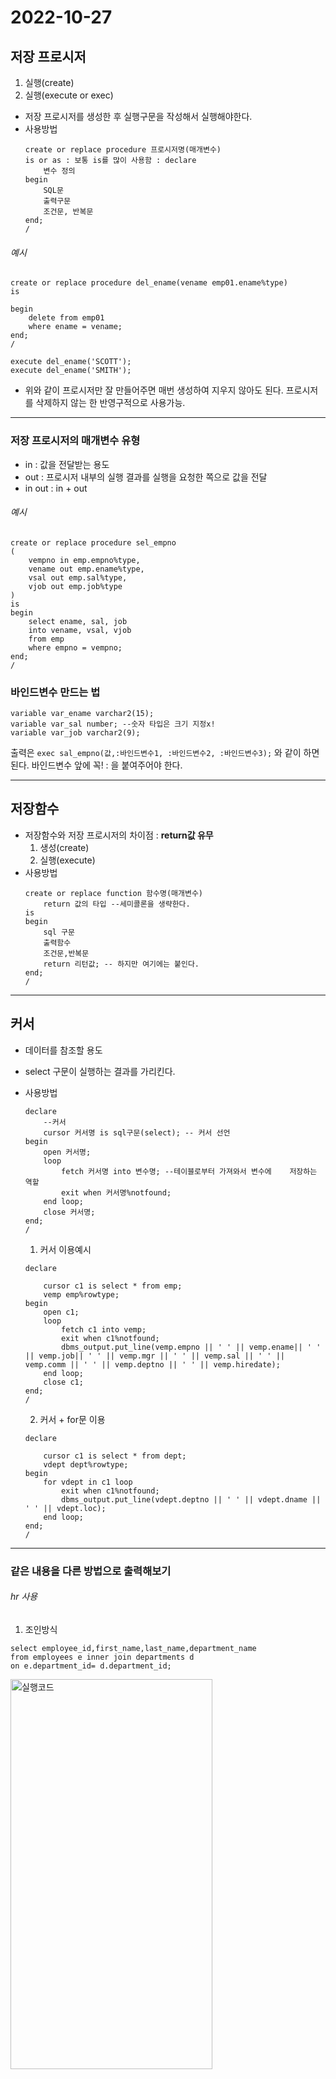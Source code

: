 2022-10-27
================================

## 저장 프로시저
1. 실행(create)
2. 실행(execute or exec)
- 저장 프로시저를 생성한 후 실행구문을 작성해서 실행해야한다.
- 사용방법
    ```
    create or replace procedure 프로시저명(매개변수) 
    is or as : 보통 is를 많이 사용함 : declare
        변수 정의
    begin
        SQL문
        출력구문
        조건문, 반복문
    end;
    /
    ```
###### 예시
```
create or replace procedure del_ename(vename emp01.ename%type)
is

begin
    delete from emp01 
    where ename = vename;
end;
/

execute del_ename('SCOTT');
execute del_ename('SMITH');
```
- 위와 같이 프로시저만 잘 만들어주면 매번 생성하여 지우지 않아도 된다. 프로시저를 삭제하지 않는 한 반영구적으로 사용가능.
------------------------------------------------------------
### 저장 프로시저의 매개변수 유형
- in : 값을 전달받는 용도
- out : 프로시저 내부의 실행 결과를 실행을 요청한 쪽으로 값을 전달
- in out : in + out
###### 예시
```
create or replace procedure sel_empno
(
    vempno in emp.empno%type,
    vename out emp.ename%type,
    vsal out emp.sal%type,
    vjob out emp.job%type
)
is
begin
    select ename, sal, job
    into vename, vsal, vjob
    from emp
    where empno = vempno;
end;
/
```

### 바인드변수 만드는 법
```
variable var_ename varchar2(15);
variable var_sal number; --숫자 타입은 크기 지정x!
variable var_job varchar2(9);
```

출력은 ```exec sal_empno(값,:바인드변수1, :바인드변수2, :바인드변수3);``` 와 같이 하면 된다.
바인드변수 앞에 꼭! : 을 붙여주어야 한다.

---------------------------------------------------------

## 저장함수

- 저장함수와 저장 프로시저의 차이점 : **return값 유무**
    1. 생성(create)
    2. 실행(execute)
- 사용방법
    ```
    create or replace function 함수명(매개변수)
        return 값의 타입 --세미콜론을 생략한다.
    is
    begin
        sql 구문
        출력함수
        조건문,반복문
        return 리턴값; -- 하지만 여기에는 붙인다.
    end;
    /
    ```

---------------------------------------------------------
## 커서
- 데이터를 참조할 용도
- select 구문이 실행하는 결과를 가리킨다.
- 사용방법
    ```
    declare
        --커서
        cursor 커서명 is sql구문(select); -- 커서 선언
    begin
        open 커서명;
        loop
            fetch 커서명 into 변수명; --테이블로부터 가져와서 변수에    저장하는 역할
            exit when 커서명%notfound;
        end loop;
        close 커서명;
    end;
    /
    ```

    1. 커서 이용예시
    ```
    declare

        cursor c1 is select * from emp;
        vemp emp%rowtype;
    begin
        open c1;
        loop
            fetch c1 into vemp; 
            exit when c1%notfound;
            dbms_output.put_line(vemp.empno || ' ' || vemp.ename|| ' ' || vemp.job|| ' ' || vemp.mgr || ' ' || vemp.sal || ' ' || vemp.comm || ' ' || vemp.deptno || ' ' || vemp.hiredate);
        end loop;
        close c1;
    end;
    /
    ```
    2. 커서 + for문 이용
    ```
    declare

        cursor c1 is select * from dept;
        vdept dept%rowtype;
    begin
        for vdept in c1 loop
            exit when c1%notfound;
            dbms_output.put_line(vdept.deptno || ' ' || vdept.dname || ' ' || vdept.loc);
        end loop;
    end;
    /
    ```

-------------------------------------------------------
### 같은 내용을 다른 방법으로 출력해보기
###### hr 사용
1. 조인방식
```
select employee_id,first_name,last_name,department_name
from employees e inner join departments d
on e.department_id= d.department_id;
```
<img src="images\2022-10-27\1.JPG" width="80%" height="40%" alt="실행코드" text-align: center></img>   

2. 서브쿼리
```
select employee_id, first_name, last_name,department_id,
    (
        select department_name
        from departments d
        where e.department_id = d.department_id
    )as dep_name
from employees e
where department_id = 100;
```
<img src="images\2022-10-27\2.JPG" width="80%" height="40%" alt="실행코드" text-align: center></img>   

3. 프로시저(함수)
```
create or replace function get_dep_name(dept_id number)
    return varchar2
is
    sDepName varchar2(30);
begin
    select department_name
    into sDepName
    from departments
    where department_id = dept_id;
    
    return sDepName;
end;
/

select employee_id, first_name,last_name,get_dep_name(department_id)
from employees e
where e.department_id = 100;

select sum(sal),max(sal)
from emp;
```
<img src="images\2022-10-27\3.JPG" width="80%" height="40%" alt="실행코드" text-align: center></img>   

----------------------------------------------------------
### 문제풀기
조건: employees, jobs 테이블 사용.     
사원아이디, 이름, 성, job id를 가져올것.    
join 방식,서브쿼리문 방식, 프로시저 방식(함수 이름은 get_job_title)

- join방식
```
select employee_id,first_name,last_name,j.job_title
from employees e inner join jobs j
on e.job_id= j.job_id;
```
- 서브쿼리문 방식
```
select employee_id, first_name, last_name,
    (
        select job_title
        from jobs j
        where e.job_id= j.job_id
    )as job_id
from employees e;
```
-  프로시저방식
```
create or replace function get_job_title(j_id varchar2)
    return varchar2
is
    sJobName varchar2(50);
begin
    select job_title
    into sJobName
    from jobs
    where job_id= j_id;
    
    return sJobName;
end;
/

select employee_id, first_name,last_name,get_job_title(job_id)
from employees e;
```